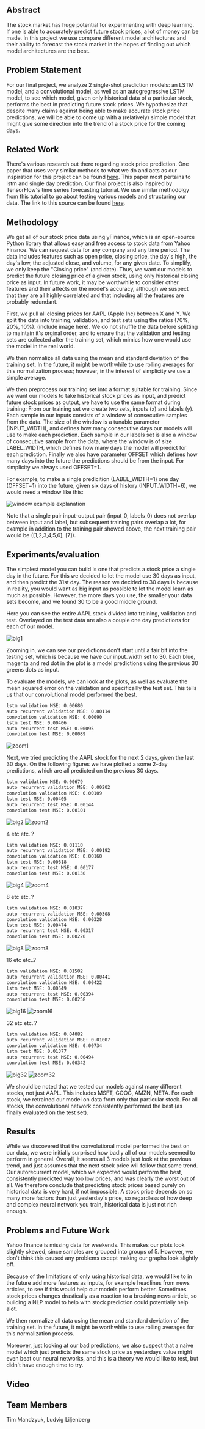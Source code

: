 ## Abstract

The stock market has huge potential for experimenting with deep learning. If one is able to accurately predict future stock prices, a lot of money can be made. In this project we use compare different model architectures and their ability to forecast the stock market in the hopes of finding out which model architectures are the best.

## Problem Statement

For our final project, we analyze 2 single-shot prediction models: an LSTM model, and a convolutional model, as well as an autogregressive LSTM model, to see which model, given only historical data of a particular stock, performs the best in predicting future stock prices. We hypothesize that despite many claims against being able to make accurate stock price predictions, we will be able to come up with a (relatively) simple model that might give some direction into the trend of a stock price for the coming days. 

## Related Work

There's various research out there regarding stock price prediction. One paper that uses very similar methods to what we do and acts as our inspiration for this project can be found [here](https://arxiv.org/ftp/arxiv/papers/2009/2009.10819.pdf). This paper most pertains to lstm and single day prediction. Our final project is also inspired by TensorFlow's time series forecasting tutorial. We use similar methodolgy from this tutorial to go about testing various models and structuring our data. The link to this source can be found [here](https://www.tensorflow.org/tutorials/structured_data/time_series#multi-step_models).

## Methodology

We get all of our stock price data using yFinance, which is an open-source Python library that allows easy and free access to stock data from Yahoo Finance. We can request data for any company and any time period. The data includes features such as open price, closing price, the day's high, the day's low, the adjusted close, and volume, for any given date. To simplify, we only keep the "Closing price" (and date). Thus, we want our models to predict the future closing price of a given stock, using only historical closing price as input. In future work, it may be worthwhile to consider other features and their affects on the model's accuracy, although we suspect that they are all highly correlated and that including all the features are probably redundant.

First, we pull all closing prices for AAPL (Apple Inc) between X and Y. We split the data into training, validation, and test sets using the ratios (70%, 20%, 10%). (include image here). We do not shuffle the data before splitting to maintain it's orginal order, and to ensure that the validation and testing sets are collected after the training set, which mimics how one would use the model in the real world. 

We then normalize all data using the mean and standard deviation of the training set. In the future, it might be worthwhile to use rolling averages for this normalization process; however, in the interest of simplicity we use a simple average.

We then preprocess our training set into a format suitable for training. Since we want our models to take historical stock prices as input, and predict future stock prices as output, we have to use the same format during training: From our training set we create two sets, inputs (x) and labels (y). Each sample in our inputs consists of a window of consecutive samples from the data. The size of the window is a tunable parameter (INPUT_WIDTH), and defines how many consecutive days our models will use to make each prediction. Each sample in our labels set is also a window of consecutive sample from the data, where the window is of size LABEL_WIDTH, which defines how many days the model will predict for each prediction. Finally we also have parameter OFFSET which defines how many days into the future the predictions should be from the input. For simplicity we always used OFFSET=1.

For example, to make a single predicition (LABEL_WIDTH=1) one day (OFFSET=1) into the future, given six days of history (INPUT_WIDTH=6), we would need a window like this:

![window example explanation](raw_window_1d.png)

Note that a single pair input-output pair (input_0, labels_0) does not overlap between input and label, but subsequent training pairs overlap a lot, for example in addition to the training pair showed above, the next training pair would be ([1,2,3,4,5,6], [7]).

## Experiments/evaluation

The simplest model you can build is one that predicts a stock price a single day in the future. For this we decided to let the model use 30 days as input, and then predict the 31st day. The reason we decided to 30 days is because in reality, you would want as big input as possible to let the model learn as much as possible. However, the more days you use, the smaller your data sets become, and we found 30 to be a good middle ground.

Here you can see the entire AAPL stock divided into training, validation and test. Overlayed on the test data are also a couple one day predictions for each of our model.

![big1](big1.png)

Zooming in, we can see our predictions don't start until a fair bit into the testing set, which is because we have our input_width set to 30. Each blue, magenta and red dot in the plot is a model predictions using the previous 30 greens dots as input.  

To evaluate the models, we can look at the plots, as well as evaluate the mean squared error on the validation and specificallly the test set. This tells us that our convolutional model performed the best.

```txt
lstm validation MSE: 0.00680
auto recurrent validation MSE: 0.00114
convolution validation MSE: 0.00090
lstm test MSE: 0.00406
auto recurrent test MSE: 0.00095
convolution test MSE: 0.00089
```

![zoom1](zoom1.png)

Next, we tried predicting the AAPL stock for the next 2 days, given the last 30 days. On the following figures we have plotted a some 2-day predictions, which are all predicted on the previous 30 days.

```txt
lstm validation MSE: 0.00679
auto recurrent validation MSE: 0.00202
convolution validation MSE: 0.00109
lstm test MSE: 0.00405
auto recurrent test MSE: 0.00144
convolution test MSE: 0.00101
```

![big2](big2.png)
![zoom2](zoom2.png)

4 etc etc..?

```txt
lstm validation MSE: 0.01110
auto recurrent validation MSE: 0.00192
convolution validation MSE: 0.00160
lstm test MSE: 0.00618
auto recurrent test MSE: 0.00177
convolution test MSE: 0.00130
```

![big4](big4.png)
![zoom4](zoom4.png)

8 etc etc..?

```txt
lstm validation MSE: 0.01037
auto recurrent validation MSE: 0.00308
convolution validation MSE: 0.00328
lstm test MSE: 0.00474
auto recurrent test MSE: 0.00317
convolution test MSE: 0.00220
```

![big8](big8.png)
![zoom8](zoom8.png)

16 etc etc..?

```txt
lstm validation MSE: 0.01502
auto recurrent validation MSE: 0.00441
convolution validation MSE: 0.00422
lstm test MSE: 0.00549
auto recurrent test MSE: 0.00394
convolution test MSE: 0.00258
```

![big16](big16.png)
![zoom16](zoom16.png)

32 etc etc..?

```txt
lstm validation MSE: 0.04082
auto recurrent validation MSE: 0.01007
convolution validation MSE: 0.00734
lstm test MSE: 0.01377
auto recurrent test MSE: 0.00494
convolution test MSE: 0.00342
```

![big32](big32.png)
![zoom32](zoom32.png)

We should be noted that we tested our models against many different stocks, not just AAPL. This includes MSFT, GOOG, AMZN, META. For each stock, we retrained our model on data from only that particular stock. For all stocks, the convolutional network consistently performed the best (as finally evaluated on the test set).

## Results
While we discovered that the convolutional model performed the best on our data, we were initially surprised how badly all of our models seemed to perform in general. Overall, it seems all 3 models just look at the previous trend, and just assumes that the next stock price will follow that same trend. Our autorecurrent model, which we expected would perform the best, consistently predicted way too low prices, and was clearly the worst out of all. We therefore conclude that predicting stock prices based purely on historical data is very hard, if not impossible. A stock price depends on so many more factors than just yesterday's price, so regardless of how deep and complex neural network you train, historical data is just not rich enough.


## Problems and Future Work

Yahoo finance is missing data for weekends. This makes our plots look slightly skewed, since samples are grouped into groups of 5. However, we don't think this caused any problems except making our graphs look slightly off.

Because of the limitations of only using historical data, we would like to in the future add more features as inputs, for example headlines from news articles, to see if this would help our models perform better. Sometimes stock prices changes drastically as a reaction to a breaking news article, so building a NLP model to help with stock prediction could potentially help alot.

We then normalize all data using the mean and standard deviation of the training set. In the future, it might be worthwhile to use rolling averages for this normalization process.

Moreover, just looking at our bad predictions, we also suspect that a naive model which just predicts the same stock price as yesterdays value might even beat our neural networks, and this is a theory we would like to test, but didn't have enough time to try.

## Video

## Team Members

Tim Mandzyuk, Ludvig Liljenberg
